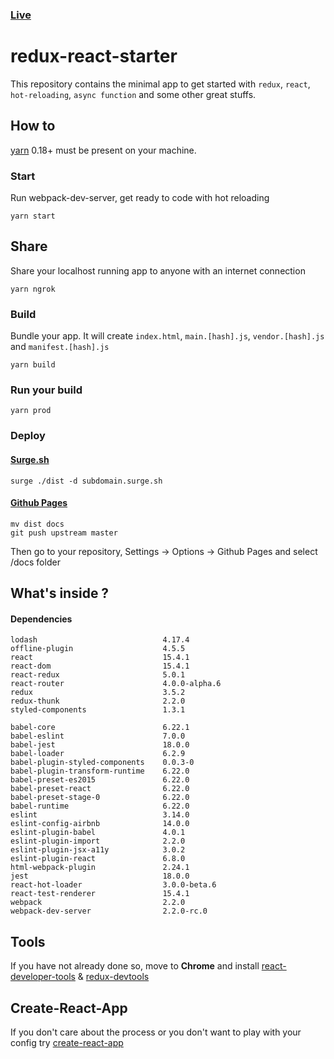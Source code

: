 ### [Live](https://react.didierfranc.com/)

# redux-react-starter

This repository contains the minimal app to get started with `redux`, `react`, `hot-reloading`, `async function` and some other great stuffs.

## How to

[yarn](https://github.com/yarnpkg/yarn) 0.18+ must be present on your machine.

### Start

Run webpack-dev-server, get ready to code with hot reloading
```
yarn start
```

## Share

Share your localhost running app to anyone with an internet connection
```
yarn ngrok
```

### Build

Bundle your app. It will create `index.html`, `main.[hash].js`, `vendor.[hash].js` and `manifest.[hash].js`
```
yarn build
```

### Run your build
```
yarn prod
```

### Deploy

#### [Surge.sh](http://surge.sh)
```
surge ./dist -d subdomain.surge.sh
```

#### [Github Pages](https://help.github.com/articles/configuring-a-publishing-source-for-github-pages/)
```
mv dist docs
git push upstream master
```

Then go to your repository, Settings -> Options -> Github Pages and select /docs folder

## What's inside ?

#### Dependencies
```
lodash                            4.17.4
offline-plugin                    4.5.5
react                             15.4.1
react-dom                         15.4.1
react-redux                       5.0.1
react-router                      4.0.0-alpha.6
redux                             3.5.2
redux-thunk                       2.2.0
styled-components                 1.3.1
```

```
babel-core                        6.22.1
babel-eslint                      7.0.0
babel-jest                        18.0.0
babel-loader                      6.2.9
babel-plugin-styled-components    0.0.3-0
babel-plugin-transform-runtime    6.22.0
babel-preset-es2015               6.22.0
babel-preset-react                6.22.0
babel-preset-stage-0              6.22.0
babel-runtime                     6.22.0
eslint                            3.14.0
eslint-config-airbnb              14.0.0
eslint-plugin-babel               4.0.1
eslint-plugin-import              2.2.0
eslint-plugin-jsx-a11y            3.0.2
eslint-plugin-react               6.8.0
html-webpack-plugin               2.24.1
jest                              18.0.0
react-hot-loader                  3.0.0-beta.6
react-test-renderer               15.4.1
webpack                           2.2.0
webpack-dev-server                2.2.0-rc.0
```

## Tools

If you have not already done so, move to **Chrome** and install [react-developer-tools](https://chrome.google.com/webstore/detail/react-developer-tools/fmkadmapgofadopljbjfkapdkoienihi) & [redux-devtools](https://chrome.google.com/webstore/detail/redux-devtools/lmhkpmbekcpmknklioeibfkpmmfibljd)

## Create-React-App

If you don't care about the process or you don't want to play with your config try [create-react-app](https://github.com/facebookincubator/create-react-app)
